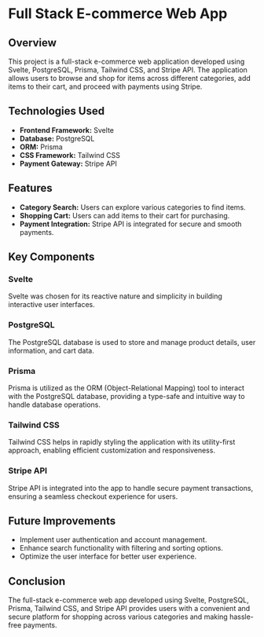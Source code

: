 # Full Stack E-commerce Web App

## Overview
This project is a full-stack e-commerce web application developed using Svelte, PostgreSQL, Prisma, Tailwind CSS, and Stripe API. The application allows users to browse and shop for items across different categories, add items to their cart, and proceed with payments using Stripe.

## Technologies Used
- **Frontend Framework:** Svelte
- **Database:** PostgreSQL
- **ORM:** Prisma
- **CSS Framework:** Tailwind CSS
- **Payment Gateway:** Stripe API

## Features
- **Category Search:** Users can explore various categories to find items.
- **Shopping Cart:** Users can add items to their cart for purchasing.
- **Payment Integration:** Stripe API is integrated for secure and smooth payments.

## Key Components
### Svelte
Svelte was chosen for its reactive nature and simplicity in building interactive user interfaces.

### PostgreSQL
The PostgreSQL database is used to store and manage product details, user information, and cart data.

### Prisma
Prisma is utilized as the ORM (Object-Relational Mapping) tool to interact with the PostgreSQL database, providing a type-safe and intuitive way to handle database operations.

### Tailwind CSS
Tailwind CSS helps in rapidly styling the application with its utility-first approach, enabling efficient customization and responsiveness.

### Stripe API
Stripe API is integrated into the app to handle secure payment transactions, ensuring a seamless checkout experience for users.

## Future Improvements
- Implement user authentication and account management.
- Enhance search functionality with filtering and sorting options.
- Optimize the user interface for better user experience.

## Conclusion
The full-stack e-commerce web app developed using Svelte, PostgreSQL, Prisma, Tailwind CSS, and Stripe API provides users with a convenient and secure platform for shopping across various categories and making hassle-free payments.
